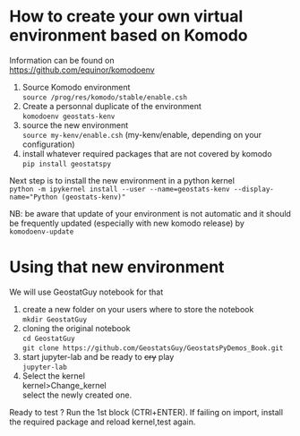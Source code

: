 # How to create your own virtual environment based on Komodo

Information can be found on <br>
https://github.com/equinor/komodoenv

1. Source Komodo environment<br>
`source /prog/res/komodo/stable/enable.csh`
2. Create a personnal duplicate of the environment<br>
`komodoenv geostats-kenv`
3. source the new environment<br>
`source my-kenv/enable.csh`   (my-kenv/enable, depending on your configuration)
4. install whatever required packages that are not covered by komodo<br>
`pip install geostatspy`

Next step is to install the new environment in a python kernel<br>
`python -m ipykernel install --user --name=geostats-kenv --display-name="Python (geostats-kenv)"`

NB: be aware that update of your environment is not automatic and it should be frequently updated (especially with new komodo release) by<br>
`komodoenv-update`



# Using that new environment 
We will use GeostatGuy notebook for that
1. create a new folder on your users where to store the notebook<br>
`mkdir GeostatGuy`
2. cloning the original notebook <br>
`cd GeostatGuy` <br>
`git clone https://github.com/GeostatsGuy/GeostatsPyDemos_Book.git`
3. start jupyter-lab and be ready to ~~cry~~ play<br>
`jupyter-lab`
4. Select the kernel <br> 
kernel>Change_kernel <br>
select the newly created one.

Ready to test ? Run the 1st block (CTRl+ENTER). If failing on import, install the required package and reload kernel,test again.
